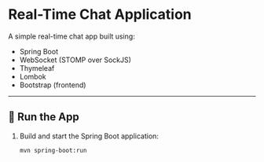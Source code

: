 # Real-Time Chat Application

A simple real-time chat app built using:

- Spring Boot  
- WebSocket (STOMP over SockJS)  
- Thymeleaf  
- Lombok  
- Bootstrap (frontend)  

---

## 🚀 Run the App
1. Build and start the Spring Boot application:
   ```bash
   mvn spring-boot:run
